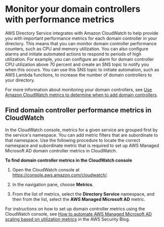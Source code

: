 # Monitor your domain controllers with performance metrics<a name="ms_ad_monitor_dc_performance"></a>

AWS Directory Service integrates with Amazon CloudWatch to help provide you with important performance metrics for each domain controller in your directory\. This means that you can monitor domain controller performance counters, such as CPU and memory utilization\. You can also configure alarms and initiate automated actions to respond to periods of high utilization\. For example, you can configure an alarm for domain controller CPU utilization above 70 percent and create an SNS topic to notify you when this occurs\. You can use this SNS topic to initiate automation, such as AWS Lambda functions, to increase the number of domain controllers to your directory\.

For more information about monitoring your domain controllers, see [Use Amazon CloudWatch metrics to determine when to add domain controllers](ms_ad_deploy_additional_dcs.md#scaledcs)\.

## Find domain controller performance metrics in CloudWatch<a name="locate_dc_metrics_in_cw"></a>

In the CloudWatch console, metrics for a given service are grouped first by the service's namespace\. You can add metric filters that are subordinate to that namespace\. Use the following procedure to locate the correct namespace and subordinate metric that is required to set up AWS Managed Microsoft AD domain controller metrics in CloudWatch\.

**To find domain controller metrics in the CloudWatch console**

1. Open the CloudWatch console at [https://console\.aws\.amazon\.com/cloudwatch/](https://console.aws.amazon.com/cloudwatch/)\.

1. In the navigation pane, choose **Metrics**\.

1. From the list of metrics, select the **Directory Service** namespace, and then from the list, select the **AWS Managed Microsoft AD** metric\.

For instructions on how to set up domain controller metrics using the CloudWatch console, see [How to automate AWS Managed Microsoft AD scaling based on utilization metrics](https://aws.amazon.com/blogs/security/how-to-automate-aws-managed-microsoft-ad-scaling-based-on-utilization-metrics/) in the AWS Security Blog\.